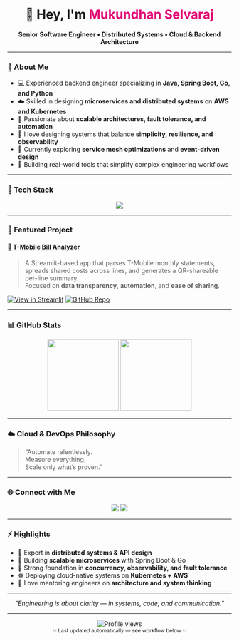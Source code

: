 <!-- mscaps - GitHub Profile README -->

<h1 align="center">👋 Hey, I'm <span style="color:#E20074;">Mukundhan Selvaraj</span></h1>

<p align="center">
  <strong>Senior Software Engineer • Distributed Systems • Cloud & Backend Architecture</strong>
</p>

---

### 🚀 About Me

- 💻 Experienced backend engineer specializing in **Java, Spring Boot, Go, and Python**
- ☁️ Skilled in designing **microservices and distributed systems** on **AWS and Kubernetes**
- 🧩 Passionate about **scalable architectures, fault tolerance, and automation**
- 🧠 I love designing systems that balance **simplicity, resilience, and observability**
- 🌱 Currently exploring **service mesh optimizations** and **event-driven design**
- 🧰 Building real-world tools that simplify complex engineering workflows

---

### 🧠 Tech Stack

<p align="center">
  <img src="https://skillicons.dev/icons?i=java,spring,go,python,kubernetes,aws,docker,linux,git,postgres" />
</p>

---

### 🔧 Featured Project

#### [📱 T-Mobile Bill Analyzer](https://github.com/mscaps/tmobile-bill-analyzer)
> A Streamlit-based app that parses T-Mobile monthly statements, spreads shared costs across lines, and generates a QR-shareable per-line summary.  
> Focused on **data transparency**, **automation**, and **ease of sharing**.

[![View in Streamlit](https://img.shields.io/badge/Streamlit-Live_App-E20074?logo=streamlit&logoColor=white)](https://tmobile-bill-analyzer.streamlit.app)
[![GitHub Repo](https://img.shields.io/badge/Source_Code-GitHub-black?logo=github)](https://github.com/mscaps/tmobile-bill-analyzer)

---

### 📊 GitHub Stats

<p align="center">
  <img src="https://github-readme-stats.vercel.app/api?username=mscaps&show_icons=true&theme=radical" height="160" />
  <img src="https://github-readme-stats.vercel.app/api/top-langs/?username=mscaps&layout=compact&theme=radical" height="160" />
</p>

---

### ☁️ Cloud & DevOps Philosophy

> “Automate relentlessly.  
> Measure everything.  
> Scale only what’s proven.”

---

### 🌐 Connect with Me

<p align="center">
  <a href="https://www.linkedin.com/in/mukundhan-selvaraj-8ba0025/"><img src="https://img.shields.io/badge/LinkedIn-Connect-blue?style=flat&logo=linkedin"></a>
  <a href="mailto:mukundhan.selvaraj@gmail.com"><img src="https://img.shields.io/badge/Email-Contact-red?style=flat&logo=gmail"></a>
</p>

---

### ⚡ Highlights
- 🧩 Expert in **distributed systems & API design**
- 🚀 Building **scalable microservices** with Spring Boot & Go  
- 🧠 Strong foundation in **concurrency, observability, and fault tolerance**
- ☸️ Deploying cloud-native systems on **Kubernetes + AWS**
- 💬 Love mentoring engineers on **architecture and system thinking**

---

<p align="center">
  <i>"Engineering is about clarity — in systems, code, and communication."</i>
</p>

---

<p align="center">
  <img src="https://komarev.com/ghpvc/?username=mscaps&style=flat-square&color=E20074" alt="Profile views" />
  <br/>
  <sub>✨ Last updated automatically — see workflow below ✨</sub>
</p>
